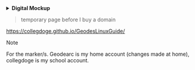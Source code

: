 <details>
  <summary><strong>Digital Mockup</strong></summary>
  
  ![Home Desktop](https://github.com/user-attachments/assets/cafc4bc3-a914-4bd4-a0e1-764a66146083)

  ![Home Phone](https://github.com/user-attachments/assets/0b49aba2-f3dd-464e-86fd-e1c63d96b07f)

  ![Sidebar](https://github.com/user-attachments/assets/de1c293a-faf7-47f0-98a3-2f4fa8ccdc78)
</details> 

> temporary page before I buy a domain

https://collegdoge.github.io/GeodesLinuxGuide/

> [!NOTE]
> For the marker/s. Geodearc is my home account (changes made at home), collegdoge is my school account.
